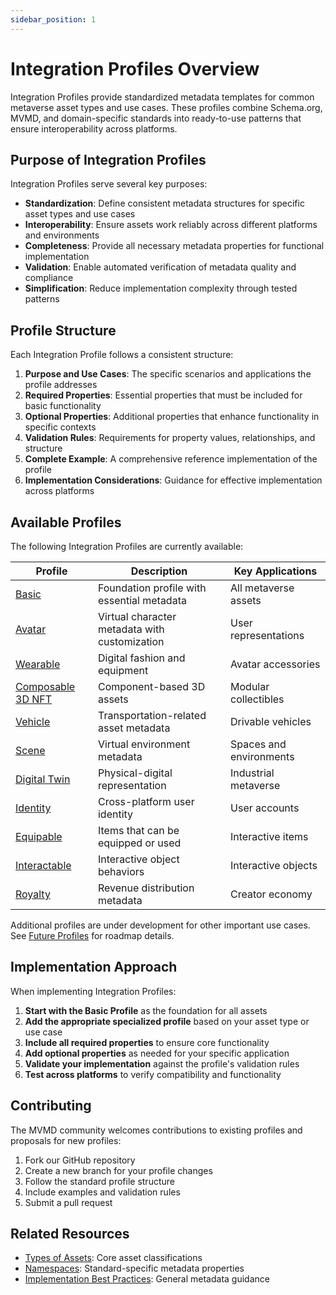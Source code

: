 ```yaml
---
sidebar_position: 1
---
```


# Integration Profiles Overview

Integration Profiles provide standardized metadata templates for common metaverse asset types and use cases. These profiles combine Schema.org, MVMD, and domain-specific standards into ready-to-use patterns that ensure interoperability across platforms.

## Purpose of Integration Profiles

Integration Profiles serve several key purposes:

- **Standardization**: Define consistent metadata structures for specific asset types and use cases
- **Interoperability**: Ensure assets work reliably across different platforms and environments
- **Completeness**: Provide all necessary metadata properties for functional implementation
- **Validation**: Enable automated verification of metadata quality and compliance
- **Simplification**: Reduce implementation complexity through tested patterns

## Profile Structure

Each Integration Profile follows a consistent structure:

1. **Purpose and Use Cases**: The specific scenarios and applications the profile addresses
2. **Required Properties**: Essential properties that must be included for basic functionality
3. **Optional Properties**: Additional properties that enhance functionality in specific contexts
4. **Validation Rules**: Requirements for property values, relationships, and structure
5. **Complete Example**: A comprehensive reference implementation of the profile
6. **Implementation Considerations**: Guidance for effective implementation across platforms

## Available Profiles

The following Integration Profiles are currently available:

| Profile | Description | Key Applications |
|---------|-------------|------------------|
| [Basic](./basic.md) | Foundation profile with essential metadata | All metaverse assets |
| [Avatar](./avatar.md) | Virtual character metadata with customization | User representations |
| [Wearable](./wearable.md) | Digital fashion and equipment | Avatar accessories |
| [Composable 3D NFT](./composable-3d-nft.md) | Component-based 3D assets | Modular collectibles |
| [Vehicle](./vehicle.md) | Transportation-related asset metadata | Drivable vehicles |
| [Scene](./scene.md) | Virtual environment metadata | Spaces and environments |
| [Digital Twin](./digital-twin.md) | Physical-digital representation | Industrial metaverse |
| [Identity](./identity.md) | Cross-platform user identity | User accounts |
| [Equipable](./equipable.md) | Items that can be equipped or used | Interactive items |
| [Interactable](./interactable.md) | Interactive object behaviors | Interactive objects |
| [Royalty](./royalty.md) | Revenue distribution metadata | Creator economy |

Additional profiles are under development for other important use cases. See [Future Profiles](./future.md) for roadmap details.

## Implementation Approach

When implementing Integration Profiles:

1. **Start with the Basic Profile** as the foundation for all assets
2. **Add the appropriate specialized profile** based on your asset type or use case
3. **Include all required properties** to ensure core functionality
4. **Add optional properties** as needed for your specific application
5. **Validate your implementation** against the profile's validation rules
6. **Test across platforms** to verify compatibility and functionality

## Contributing

The MVMD community welcomes contributions to existing profiles and proposals for new profiles:

1. Fork our GitHub repository
2. Create a new branch for your profile changes
3. Follow the standard profile structure
4. Include examples and validation rules
5. Submit a pull request

## Related Resources

- [Types of Assets](../concepts/types-of-assets.md): Core asset classifications
- [Namespaces](../namespaces/overview.md): Standard-specific metadata properties
- [Implementation Best Practices](../implementation/best-practices.md): General metadata guidance
